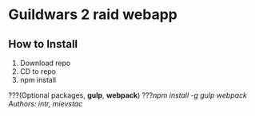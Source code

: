 # Guildwars 2 raid webapp
## How to Install
1. Download repo
2. CD to repo
3. npm install

???(Optional packages, **gulp**, **webpack**)
???*npm install -g gulp webpack*
*Authors: intr, mievstac*
